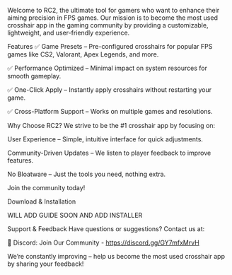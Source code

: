 Welcome to RC2, the ultimate tool for gamers who want to enhance their aiming precision in FPS games. Our mission is to become the most used crosshair app in the gaming community by providing a customizable, lightweight, and user-friendly experience.

Features
✅ Game Presets – Pre-configured crosshairs for popular FPS games like CS2, Valorant, Apex Legends, and more.

✅ Performance Optimized – Minimal impact on system resources for smooth gameplay.

✅ One-Click Apply – Instantly apply crosshairs without restarting your game.

✅ Cross-Platform Support – Works on multiple games and resolutions.



Why Choose RC2?
We strive to be the #1 crosshair app by focusing on:

User Experience – Simple, intuitive interface for quick adjustments.

Community-Driven Updates – We listen to player feedback to improve features.

No Bloatware – Just the tools you need, nothing extra.

Join the community today!


Download & Installation

WILL ADD GUIDE SOON AND ADD INSTALLER

Support & Feedback
Have questions or suggestions? Contact us at:

💬 Discord: Join Our Community - https://discord.gg/GY7mfxMrvH

We’re constantly improving – help us become the most used crosshair app by sharing your feedback!